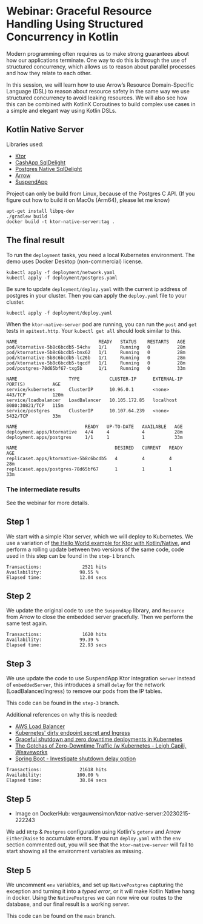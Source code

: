 # Webinar: Graceful Resource Handling Using Structured Concurrency in Kotlin

Modern programming often requires us to make strong guarantees about how our applications terminate. One way to do this is through the use of structured concurrency, which allows us to reason about parallel processes and how they relate to each other.

In this session, we will learn how to use Arrow’s Resource Domain-Specific Language (DSL) to reason about resource safety in the same way we use structured concurrency to avoid leaking resources. We will also see how this can be combined with KotlinX Coroutines to build complex use cases in a simple and elegant way using Kotlin DSLs.

## Kotlin Native Server

Libraries used:
 - [Ktor](https://ktor.io)
 - [CashApp SqlDelight](https://github.com/cashapp/sqldelight)
 - [Postgres Native SqlDelight](https://github.com/hfhbd/postgres-native-sqldelight)
 - [Arrow](https://arrow-kt.io)
 - [SuspendApp](https://github.com/arrow-kt/suspendapp)

Project can only be build from Linux, because of the Postgres C API. (If you figure out how to build it on MacOs (Arm64), please let me know)

```text
apt-get install libpq-dev
./gradlew build
docker build -t ktor-native-server:tag .
```

## The final result

To run the `deployment` tasks, you need a local Kubernetes environment. The demo uses Docker Desktop (non-commercial) license.

```text
kubectl apply -f deployment/network.yaml
kubectl apply -f deployment/postgres.yaml
```

Be sure to update `deployment/deploy.yaml` with the current ip address of postgres in your cluster.
Then you can apply the `deploy.yaml` file to your cluster.

```text
kubectl apply -f deployment/deploy.yaml
```

When the `ktor-native-server` pod are running, you can run the `post` and `get` tests in `apitest.http`.
Your `kubectl get all` should look similar to this.

```text
NAME                              READY   STATUS    RESTARTS   AGE
pod/ktornative-5b8c6bcdb5-54chv   1/1     Running   0          28m
pod/ktornative-5b8c6bcdb5-bnx62   1/1     Running   0          28m
pod/ktornative-5b8c6bcdb5-lc26b   1/1     Running   0          28m
pod/ktornative-5b8c6bcdb5-tqcdf   1/1     Running   0          28m
pod/postgres-78d65bf67-txg5b      1/1     Running   0          33m

NAME                   TYPE           CLUSTER-IP      EXTERNAL-IP   PORT(S)          AGE
service/kubernetes     ClusterIP      10.96.0.1       <none>        443/TCP          120m
service/loadbalancer   LoadBalancer   10.105.172.85   localhost     8080:30821/TCP   115m
service/postgres       ClusterIP      10.107.64.239   <none>        5432/TCP         33m

NAME                         READY   UP-TO-DATE   AVAILABLE   AGE
deployment.apps/ktornative   4/4     4            4           28m
deployment.apps/postgres     1/1     1            1           33m

NAME                                    DESIRED   CURRENT   READY   AGE
replicaset.apps/ktornative-5b8c6bcdb5   4         4         4       28m
replicaset.apps/postgres-78d65bf67      1         1         1       33m
```

### The intermediate results

See the webinar for more details.

## Step 1

We start with a simple Ktor server, which we will deploy to Kubernetes.
We use a variation of [the Hello World example for Ktor with Kotlin/Native](https://github.com/ktorio/ktor-documentation/tree/2.2.3/codeSnippets/snippets/embedded-server-native ), and perform a rolling update between two versions of the same code, code used in this step can be found in the `step-1` branch.

```text
Transactions:		        2521 hits
Availability:		       98.55 %
Elapsed time:		       12.04 secs
```

## Step 2
We update the original code to use the `SuspendApp` library, and `Resource` from Arrow to close the embedded server gracefully.
Then we perform the same test again.

```text
Transactions:		        1620 hits
Availability:		       99.39 %
Elapsed time:		       22.93 secs
```

## Step 3
We use update the code to use SuspendApp Ktor integration `server` instead of `embeddedServer`,
this introduces a small `delay` for the network (LoadBalancer/Ingress) to remove our pods from the IP tables.

This code can be found in the `step-3` branch.

Additional references on why this is needed:
 - [AWS Load Balancer](https://github.com/kubernetes-sigs/aws-load-balancer-controller/issues/1719#issuecomment-1122271908)
 - [Kubernetes' dirty endpoint secret and Ingress](https://philpearl.github.io/post/k8s_ingress/)
 - [Graceful shutdown and zero downtime deployments in Kubernetes](https://learnk8s.io/graceful-shutdown)
 - [The Gotchas of Zero-Downtime Traffic /w Kubernetes - Leigh Capili, Weaveworks](https://www.youtube.com/watch?v=0o5C12kzEDI)
 - [Spring Boot - Investigate shutdown delay option](https://github.com/spring-projects/spring-boot/issues/20995)

```text
Transactions:		       21618 hits
Availability:		      100.00 %
Elapsed time:		       38.04 secs
```

## Step 5

- Image on DockerHub: vergauwensimon/ktor-native-server:20230215-222243

We add `Http` & `Postgres` configuration using Kotlin's `getenv` and Arrow `Either`/`Raise` to accumulate errors.
If you run `deploy.yaml` with the `env` section commented out,
you will see that the `ktor-native-server` will fail to start showing all the environment variables as missing.

## Step 5

We uncomment `env` variables, and set up `NativePostgres` capturing the exception and turning it into a _typed error_, or it will make Kotlin Native hang in docker.
Using the `NativePostgres` we can now wire our routes to the database, and our final result is a working server.

This code can be found on the `main` branch.
